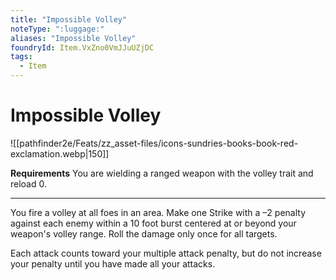 ```yaml
---
title: "Impossible Volley"
noteType: ":luggage:"
aliases: "Impossible Volley"
foundryId: Item.VxZno0VmJJuUZjDC
tags:
  - Item
---
```


# Impossible Volley
![[pathfinder2e/Feats/zz_asset-files/icons-sundries-books-book-red-exclamation.webp|150]]

**Requirements** You are wielding a ranged weapon with the volley trait and reload 0.

* * *

You fire a volley at all foes in an area. Make one Strike with a –2 penalty against each enemy within a 10 foot burst centered at or beyond your weapon's volley range. Roll the damage only once for all targets.

Each attack counts toward your multiple attack penalty, but do not increase your penalty until you have made all your attacks.
